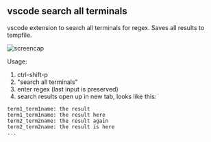 ## vscode search all terminals

vscode extension to search all terminals for regex. Saves all results to tempfile.

![screencap](https://raw.githubusercontent.com/qpwo/vscode_search_all_terminals/main/screencap.gif)

Usage:

1. ctrl-shift-p
2. "search all terminals"
3. enter regex (last input is preserved)
4. search results open up in new tab, looks like this:

```
term1_term1name: the result
term1_term1name: the result here
term2_term2name: the result again
term2_term2name: the result is here
...
```
